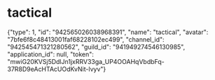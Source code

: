 # tactical
{"type": 1, "id": "942565026038968391", "name": "tactical", "avatar": "7bfe6f8c48413001faf68228102ec499", "channel_id": "942545471321280562", "guild_id": "941949274546130985", "application_id": null, "token": "mwiG20KVSj5DdlJn1jxRRV33ga_UP4OOAHqVbdbFq-37R8D9eAcHTAcUOdKvNit-lvyv"}
